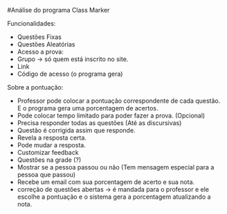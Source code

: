 #Análise do programa Class Marker

Funcionalidades:
* Questões Fixas
* Questões Aleatórias
* Acesso a prova:
*  Grupo → só quem está inscrito no site.
*  Link
*  Código de acesso (o programa gera)

Sobre a pontuação:
* Professor pode colocar a pontuação correspondente de cada questão. E o programa gera uma porcentagem de acertos.
* Pode colocar tempo limitado para poder fazer a prova. (Opcional)
* Precisa responder todas as questões (Até as discursivas)
* Questão é corrigida assim que responde.
* Revela a resposta certa.
* Pode mudar a resposta.
* Customizar feedback
* Questões na grade (?)
* Mostrar se a pessoa passou ou não (Tem mensagem especial para a pessoa que passou)
* Recebe um e­mail com sua porcentagem de acerto e sua nota.
* correção de questões abertas → é mandada para o professor e ele escolhe a pontuação e o sistema gera a porcentagem atualizando a nota.
